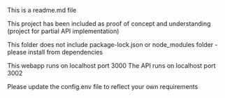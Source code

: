 This is a readme.md file

This project has been included as proof of concept and understanding (project for partial API implementation)

This folder does not include package-lock.json or node_modules folder - please install from dependencies

This webapp runs on localhost port 3000
The API runs on localhost port 3002

Please update the config.env file to reflect your own requirements